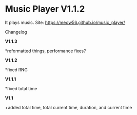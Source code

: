 # Music Player V1.1.2
It plays music.
Site: https://meow56.github.io/music_player/

Changelog

**V1.1.3**

*reformatted things, performance fixes?


**V1.1.2**

*fixed RNG

**V1.1.1**

*fixed total time

**V1.1**

+added total time, total current time, duration, and current time
